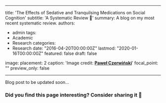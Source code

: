 
---
title: 'The Effects of Sedative and Tranquilsing Medications on Social Cognition'
subtitle: 'A Systematic Review :brain:'
summary: A blog on my most recent systematic review.
authors:
- admin
tags:
- Academic
- Research
categories:
- Research
date: "2016-04-20T00:00:00Z"
lastmod: "2020-01-16T00:00:00Z"
featured: false
draft: false


image:
  placement: 2
  caption: 'Image credit: [**Paweł Czerwiński**](https://unsplash.com/@pawel_czerwinski)'
  focal_point: ""
  preview_only: false
  
---

Blog post to be updated soon...




### Did you find this page interesting? Consider sharing it 🙌
